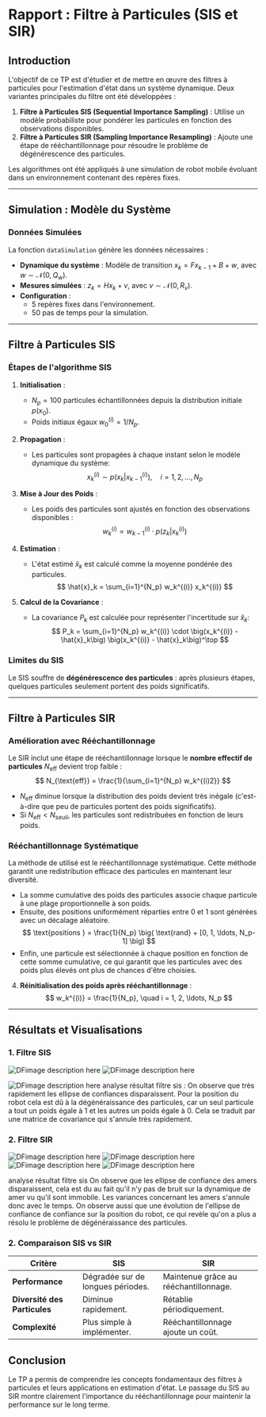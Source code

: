 

# Rapport : Filtre à Particules (SIS et SIR)

## **Introduction**
L'objectif de ce TP est d'étudier et de mettre en œuvre des filtres à particules pour l'estimation d'état dans un système dynamique. Deux variantes principales du filtre ont été développées :
1. **Filtre à Particules SIS (Sequential Importance Sampling)** : Utilise un modèle probabiliste pour pondérer les particules en fonction des observations disponibles.
2. **Filtre à Particules SIR (Sampling Importance Resampling)** : Ajoute une étape de rééchantillonnage pour résoudre le problème de dégénérescence des particules.

Les algorithmes ont été appliqués à une simulation de robot mobile évoluant dans un environnement contenant des repères fixes.

---

## **Simulation : Modèle du Système**

### **Données Simulées**
La fonction `dataSimulation` génère les données nécessaires :
- **Dynamique du système** : Modèle de transition $x_k = F x_{k-1} + B + w$, avec $w \sim \mathcal{N}(0, Q_w)$.
- **Mesures simulées** : $z_k = H x_k + v$, avec $v \sim \mathcal{N}(0, R_v)$.
- **Configuration** :
  - 5 repères fixes dans l'environnement.
  - 50 pas de temps pour la simulation.

---

## **Filtre à Particules SIS**

### **Étapes de l'algorithme SIS**
1. **Initialisation** :
   - $N_p = 100$ particules échantillonnées depuis la distribution initiale $p(x_0)$.
   - Poids initiaux égaux $w_0^{(i)} = 1/N_p$.
   
2. **Propagation** :
   - Les particules sont propagées à chaque instant selon le modèle dynamique du système:
   $$
   x_k^{(i)} \sim p(x_k | x_{k-1}^{(i)}), \quad i = 1, 2, \ldots, N_p
   $$

3. **Mise à Jour des Poids** :
   - Les poids des particules sont ajustés en fonction des observations disponibles :
     $$
     w_k^{(i)} \propto w_{k-1}^{(i)} \cdot p(z_k | x_k^{(i)})
     $$

4. **Estimation** :
   - L'état estimé $\hat{x}_k$ est calculé comme la moyenne pondérée des particules.
  $$
  \hat{x}_k = \sum_{i=1}^{N_p} w_k^{(i)} x_k^{(i)}
  $$

5. **Calcul de la Covariance** :
   - La covariance $P_k$ est calculée pour représenter l'incertitude sur $\hat{x}_k$:
  $$
  P_k = \sum_{i=1}^{N_p} w_k^{(i)} \cdot \big(x_k^{(i)} - \hat{x}_k\big) \big(x_k^{(i)} - \hat{x}_k\big)^\top
  $$

### **Limites du SIS**
Le SIS souffre de **dégénérescence des particules** : après plusieurs étapes, quelques particules seulement portent des poids significatifs.

---

## **Filtre à Particules SIR**

### **Amélioration avec Rééchantillonnage**
Le SIR inclut une étape de rééchantillonnage lorsque le **nombre effectif de particules** $N_{\text{eff}}$ devient trop faible :
$$
N_{\text{eff}} = \frac{1}{\sum_{i=1}^{N_p} w_k^{(i)2}}
$$
- $N_{\text{eff}}$​ diminue lorsque la distribution des poids devient très inégale (c'est-à-dire que peu de particules portent des poids significatifs).
- Si $N_{\text{eff}} < N_{\text{seuil}}$, les particules sont redistribuées en fonction de leurs poids.

### **Rééchantillonnage Systématique**
La méthode de utilisé est le rééchantillonnage systématique. Cette méthode garantit une redistribution efficace des particules en maintenant leur diversité.
- La somme cumulative des poids des particules associe chaque particule à une plage proportionnelle à son poids. 
- Ensuite, des positions uniformément réparties entre 0 et 1 sont générées avec un décalage aléatoire. 
$$
\text{positions } = \frac{1}{N_p} \big( \text{rand} + [0, 1, \ldots, N_p-1] \big)
$$
- Enfin, une particule est sélectionnée à chaque position en fonction de cette somme cumulative, ce qui garantit que les particules avec des poids plus élevés ont plus de chances d'être choisies.

4. **Réinitialisation des poids après rééchantillonnage** :
$$
w_k^{(i)} = \frac{1}{N_p}, \quad i = 1, 2, \ldots, N_p
$$
---

## **Résultats et Visualisations**

### **1. Filtre SIS**
![DFimage description here](https://github.com/Axelado/mes_markdows/blob/images/SIS%20K1.png?raw=true)
![DFimage description here](https://github.com/Axelado/mes_markdows/blob/images/SIS%20K10.png?raw=true)

![DFimage description here](https://github.com/Axelado/mes_markdows/blob/images/SIS%20K25.png?raw=true)
analyse résultat filtre sis :
On observe que très rapidement les ellipse de confiances disparaissent.
Pour la position du robot cela est dû à la dégénéraissance des particules, car un seul particule a tout un poids égale à 1 et les autres un poids égale à 0. Cela se traduit par une matrice de covariance qui s'annule très rapidement.

### **2. Filtre SIR**

![DFimage description here](https://github.com/Axelado/mes_markdows/blob/images/SIR%20K1.png?raw=true)
![DFimage description here](https://github.com/Axelado/mes_markdows/blob/images/SIR%20K10.png?raw=true)
![DFimage description here](https://github.com/Axelado/mes_markdows/blob/images/SIR%20K25.png?raw=true)
![DFimage description here](https://github.com/Axelado/mes_markdows/blob/images/SIR%20K50.png?raw=true)

analyse résultat filtre sis
On observe que les ellipse de confiance des amers disparaissent, cela est du au fait qu'il n'y pas de bruit sur la dynamique de amer vu qu'il sont immobile. Les variances concernant les amers s'annule donc avec le temps.
On observe aussi que une évolution de l'ellipse de confiance de confiance sur la position du robot, ce qui revèle qu'on a plus a résolu le problème de dégénéraissance des particules.


### **2. Comparaison SIS vs SIR**
| Critère                     | SIS                                  | SIR                                      |
|-----------------------------|--------------------------------------|------------------------------------------|
| **Performance**              | Dégradée sur de longues périodes.   | Maintenue grâce au rééchantillonnage.   |
| **Diversité des Particules** | Diminue rapidement.                 | Rétablie périodiquement.                |
| **Complexité**               | Plus simple à implémenter.          | Rééchantillonnage ajoute un coût.       |


## **Conclusion**
Le TP a permis de comprendre les concepts fondamentaux des filtres à particules et leurs applications en estimation d'état. Le passage du SIS au SIR montre clairement l'importance du rééchantillonnage pour maintenir la performance sur le long terme.

<!--stackedit_data:
eyJoaXN0b3J5IjpbLTY2OTg1MDMyMCwxODY3ODA3NTgsMTIzND
UzMzAyNSwtNTA2NjQ3NDQ4LDYwMTQxNTQwOSwyMDU5MzczOTc0
LC01NTM3NjE4NDAsMTg0MzgxNjY3OCwtMTk4NDYyMDIyMyw3OD
U3NTY1MTUsMTA0NzMxOTk2NV19
-->